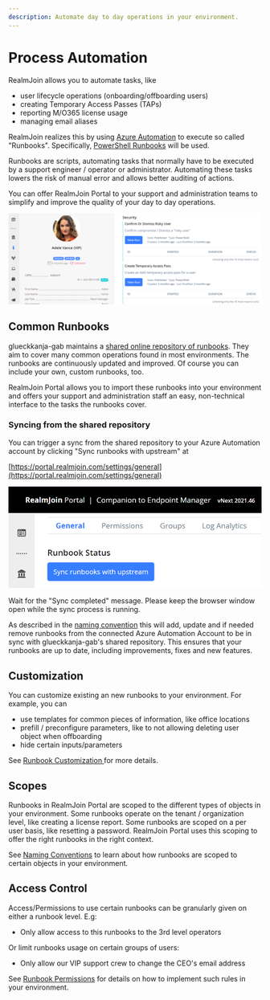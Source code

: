```yaml
---
description: Automate day to day operations in your environment.
---
```


# Process Automation

RealmJoin allows you to automate tasks, like&#x20;

* user lifecycle operations (onboarding/offboarding users)
* creating Temporary Access Passes (TAPs)
* reporting M/O365 license usage
* managing email aliases

RealmJoin realizes this by using [Azure Automation](https://azure.microsoft.com/en-us/services/automation) to execute so called "Runbooks". Specifically, [PowerShell Runbooks](https://docs.microsoft.com/en-us/azure/automation/automation-runbook-types#powershell-runbooks) will be used.

Runbooks are scripts, automating tasks that normally have to be executed by a support engineer / operator or administrator. Automating these tasks lowers the risk of manual error and allows better auditing of actions.

You can offer RealmJoin Portal to your support and administration teams to simplify and improve the quality of your day to day operations.

![](<../.gitbook/assets/user rb (1).png>)

## Common Runbooks

glueckkanja-gab maintains a [shared online repository of runbooks](https://github.com/realmjoin/realmjoin-runbooks). They aim to cover many common operations found in most environments. The runbooks are continuously updated and improved. Of course you can include your own, custom runbooks, too.

RealmJoin Portal allows you to import these runbooks into your environment and offers your support and administration staff an easy, non-technical interface to the tasks the runbooks cover.

### Syncing from the shared repository

You can trigger a sync from the shared repository to your Azure Automation account by clicking "Sync runbooks with upstream" at

[https://portal.realmjoin.com/settings/general](https://portal.realmjoin.com/settings/general)

![Trigger a sync of your runbooks](<../.gitbook/assets/image (1) (1) (1) (1) (1).png>)

Wait for the "Sync completed" message. Please keep the browser window open while the sync process is running.

As described in the [naming convention](naming-conventions.md) this will add, update and if needed remove runbooks from the connected Azure Automation Account to be in sync with glueckkanja-gab's shared repository. This ensures that your runbooks are up to date, including improvements, fixes and new features.

## Customization

You can customize existing an new runbooks to your environment. For example, you can&#x20;

* use templates for common pieces of information, like office locations
* prefill / preconfigure parameters, like to not allowing deleting user object when offboarding
* hide certain inputs/parameters

See [Runbook Customization ](runbook-customization.md)for more details.

## Scopes

Runbooks in RealmJoin Portal are scoped to the different types of objects in your environment. Some runbooks operate on the tenant / organization level, like creating a license report. Some runbooks are scoped on a per user basis, like resetting a password. RealmJoin Portal uses this scoping to offer the right runbooks in the right context.

See [Naming Conventions](naming-conventions.md) to learn about how runbooks are scoped to certain objects in your environment.

## Access Control

Access/Permissions to use certain runbooks can be granularly given on either a runbook level. E.g:

* Only allow access to this runbooks to the 3rd level operators&#x20;

Or limit runbooks usage on certain groups of users:

* Only allow our VIP support crew to change the CEO's email address

See [Runbook Permissions](runbook-permissions.md) for details on how to implement such rules in your environment.
